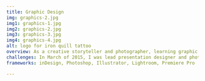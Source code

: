 ```yaml
---
title: Graphic Design
img: graphics-2.jpg
img1: graphics-1.jpg
img2: graphics-2.jpg
img3: graphics-3.jpg
img4: graphics-4.jpg
alt: logo for iron quill tattoo
overview: As a creative storyteller and photographer, learning graphic design was a matter of natural progression for me. More than four years ago I started attending workshops and collaborating with other artists in the area to create engaging, beautiful content. I've worked on a broad range of design projects that include website design, magazine layout, hand-lettering, corporate communications, infographics, wedding invitations, infographics, and logo creation.
challenges: In March of 2015, I was lead presentation designer and photographer for Total Administrative Service Corporation's annual company meeting and awards ceremony - a 1.5 million event with 1,000 attendees. After talking with TASC about their goals for this project, they wanted a fresh look that would showcase their philanthropy and bring a youthful presence to their insurance environment. With a clean, minimalist approach we came up with a flat design and bright color palette that complimented the set design and each keynote speaker. TASC's event made the local news and management reported the highest ratings from employees to date.
frameworks: inDesign, Photoshop, Illustrator, Lightroom, Premiere Pro

---
```

